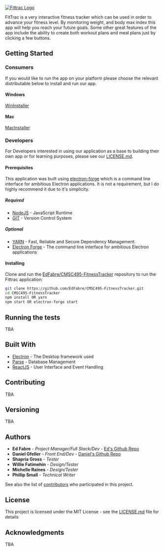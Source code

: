 [![Fittrac Logo](http://res.cloudinary.com/cmsc495/image/upload/v1511299040/fittrac/project_images/fittrac.png)](https://github.com/EdFabre/CMSC495-FitnessTracker)

FitTrac is a very interactive fitness tracker which can be used in order to advance your fitness level. By monitoring weight, and body max index this app will help you reach your future goals. Some other great features of the app include the ability to create both workout plans and meal plans just by clicking a few buttons.

## Getting Started

### Consumers

If you would like to run the app on your platform please choose the relevant distributable below to install and run our app.

#### Windows
[WinInstaller](release-builds/windows-installer)

#### Mac
[MacInstaller](release-builds/mac-installer)


### Developers

For Developers interested in using our application as a base to building their own app or for learning purposes, please see our [LICENSE.md](LICENSE.md).

#### Prerequisites

This application was built using [electron-forge](https://electronjs.org/) which is a command line interface for ambitious Electron applications. It is not a requirement, but I do highly recommend it due to it's simplicity.

##### Required
* [NodeJS](https://nodejs.org/en/) - JavaScript Runtime
* [GIT](https://git-scm.com/) - Version Control System

##### Optional
* [YARN](https://yarnpkg.com/en/docs/install) -  Fast, Reliable and Secure Dependency Management.
* [Electron Forge](https://electronforge.io/) - The command line interface for ambitious Electron applications

#### Installing

Clone and run the
[EdFabre/CMSC495-FitnessTracker](https://github.com/EdFabre/CMSC495-FitnessTracker)
repository to run the Fittrac application:

```sh
git clone https://github.com/EdFabre/CMSC495-FitnessTracker.git
cd CMSC495-FitnessTracker
npm install OR yarn
npm start OR electron-forge start
```

## Running the tests

TBA

## Built With

* [Electron](https://electronjs.org/) - The Desktop framework used
* [Parse](http://parseplatform.org/) - Database Management
* [ReactJS](https://reactjs.org/) - User Interface and Event Handling

## Contributing

TBA

## Versioning

TBA

## Authors

* **Ed Fabre** - *Project Manager/Full Stack/Dev* - [Ed's Github Repo](https://github.com/EdFabre)
* **Daniel Gfeller** - *Front End/Dev* - [Daniel's Github Repo](https://github.com/dgfeller21)
* **Shapria Gross** - *Tester*
* **Willie Fatimehin** - *Design/Tester*
* **Michelle Raines** - *Design/Tester*
* **Phillip Small** - *Technical Writer*

See also the list of [contributors](https://github.com/EdFabre/CMSC495-FitnessTracker/contributors) who participated in this project.

## License

This project is licensed under the MIT License - see the [LICENSE.md](LICENSE.md) file for details

## Acknowledgments

TBA

